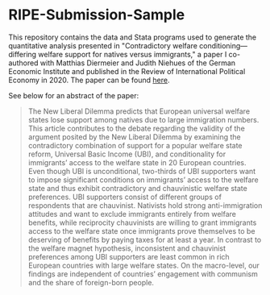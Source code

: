# RIPE-Submission-Sample
This repository contains the data and Stata programs used to generate the quantitative analysis presented in "Contradictory welfare conditioning—differing welfare support for natives versus immigrants," a paper I co-authored with Matthias Diermeier and Judith Niehues of the German Economic Institute and published in the Review of International Political Economy in 2020. The paper can be found [here](https://www.tandfonline.com/doi/figure/10.1080/09692290.2020.1780294?scroll=top&needAccess=true).

See below for an abstract of the paper:
> The New Liberal Dilemma predicts that European universal welfare states lose support among natives due to large immigration numbers. This article contributes to the debate regarding the validity of the argument posited by the New Liberal Dilemma by examining the contradictory combination of support for a popular welfare state reform, Universal Basic Income (UBI), and conditionality for immigrants’ access to the welfare state in 20 European countries. Even though UBI is unconditional, two-thirds of UBI supporters want to impose significant conditions on immigrants’ access to the welfare state and thus exhibit contradictory and chauvinistic welfare state preferences. UBI supporters consist of different groups of respondents that are chauvinist. Nativists hold strong anti-immigration attitudes and want to exclude immigrants entirely from welfare benefits, while reciprocity chauvinists are willing to grant immigrants access to the welfare state once immigrants prove themselves to be deserving of benefits by paying taxes for at least a year. In contrast to the welfare magnet hypothesis, inconsistent and chauvinist preferences among UBI supporters are least common in rich European countries with large welfare states. On the macro-level, our findings are independent of countries’ engagement with communism and the share of foreign-born people.
